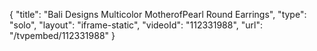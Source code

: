{
    "title": "Bali Designs Multicolor MotherofPearl Round Earrings",
    "type": "solo",
    "layout": "iframe-static",
    "videoId": "112331988",
    "url": "\/tvpembed\/112331988"
}